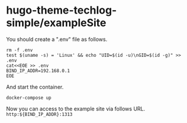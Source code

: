 # hugo-theme-techlog-simple/exampleSite

You should create a ".env" file as follows.

```shellsession
rm -f .env
test $(uname -s) = 'Linux' && echo "UID=$(id -u)\nGID=$(id -g)" >> .env
cat<<EOE >> .env
BIND_IP_ADDR=192.168.0.1
EOE
```

And start the container.

```shellsession
docker-compose up
```

Now you can access to the example site via follows URL.  
`http:${BIND_IP_ADDR}:1313`
